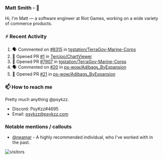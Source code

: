 <!--
[![PsyKzz's github stats](https://github-readme-stats.vercel.app/api?username=psykzz&show_icons=true)](https://github.com/anuraghazra/github-readme-stats)
-->

### Matt Smith - 👋
Hi, I'm Matt — a software engineer at Riot Games, working on a wide variety of commerce products.

### ⚡ Recent Activity

<!--START_SECTION:activity-->
1. 🗣 Commented on [#8315](https://github.com/tgstation/TerraGov-Marine-Corps/issues/8315) in [tgstation/TerraGov-Marine-Corps](https://github.com/tgstation/TerraGov-Marine-Corps)
2. 💪 Opened PR [#1](https://github.com/Tercioo/ChartViewer/pull/1) in [Tercioo/ChartViewer](https://github.com/Tercioo/ChartViewer)
3. 💪 Opened PR [#7907](https://github.com/tgstation/TerraGov-Marine-Corps/pull/7907) in [tgstation/TerraGov-Marine-Corps](https://github.com/tgstation/TerraGov-Marine-Corps)
4. 🗣 Commented on [#20](https://github.com/ps-wow/Adibags_ByExpansion/issues/20) in [ps-wow/Adibags_ByExpansion](https://github.com/ps-wow/Adibags_ByExpansion)
5. 💪 Opened PR [#21](https://github.com/ps-wow/Adibags_ByExpansion/pull/21) in [ps-wow/Adibags_ByExpansion](https://github.com/ps-wow/Adibags_ByExpansion)
<!--END_SECTION:activity-->


### 📫 How to reach me

Pretty much anything @psykzz.

- Discord: PsyKzz#4695
- Email: psykzz@psykzz.com


### Notable mentions / callouts

 - [@neamar](https://github.com/neamar) - A highly recommended individual, who I've worked with in the past.


![visitors](https://visitor-badge.glitch.me/badge?page_id=psykzz/psykzz)


